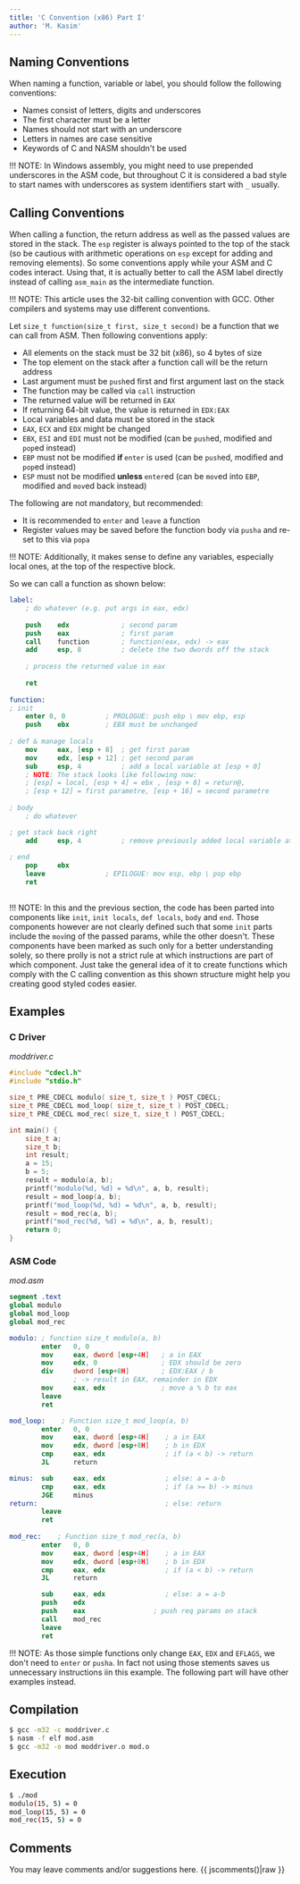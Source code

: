 ```yaml
---
title: 'C Convention (x86) Part I'
author: 'M. Kasim'
---
```


## Naming Conventions
When naming a function, variable or label, you should follow the following conventions:
* Names consist of letters, digits and underscores
* The first character must be a letter
* Names should not start with an underscore
* Letters in names are case sensitive
* Keywords of C and NASM shouldn't be used

!!! NOTE: In Windows assembly, you might need to use prepended underscores in the ASM code, but throughout C it is considered a bad style to start names with underscores as system identifiers start with `_` usually.


## Calling Conventions
When calling a function, the return address as well as the passed values are stored in the stack. The `esp` register is always pointed to the top of the stack (so be cautious with arithmetic operations on `esp` except for adding and removing elements). So some conventions apply while your ASM and C codes interact. Using that, it is actually better to call the ASM label directly instead of calling `asm_main` as the intermediate function.

!!! NOTE: This article uses the 32-bit calling convention with GCC. Other compilers and systems may use different conventions.


Let `size_t function(size_t first, size_t second)` be a function that we can call from ASM. Then following conventions apply:

*  All elements on the stack must be 32 bit (x86), so 4 bytes of size
*  The top element on the stack after a function call will be the return address
*  Last argument must be `push`ed first and first argument last on the stack
*  The function may be called via `call` instruction
*  The returned value will be returned in `EAX`
*  If returning 64-bit value, the value is returned in `EDX:EAX`
*  Local variables and data must be stored in the stack
*  `EAX`, `ECX` and `EDX` might be changed
*  `EBX`, `ESI` and `EDI` must not be modified (can be `push`ed, modified and `pop`ed instead)
*  `EBP` must not be modified <b>if </b>`enter` is used (can be `push`ed, modified and `pop`ed instead)
*  `ESP` must not be modified <b>unless </b>`enter`ed (can be `mov`ed into `EBP`, modified and `mov`ed back instead)

The following are not mandatory, but recommended:

*  It is recommended to `enter` and `leave` a function
*  Register values may be saved before the function body via `pusha` and re-set to this via `popa`

!!! NOTE: Additionally, it makes sense to define any variables, especially local ones, at the top of the respective block.

So we can call a function as shown below:

```NASM
label:
    ; do whatever (e.g. put args in eax, edx)
    
    push	edx				; second param
    push	eax				; first param
    call	function		; function(eax, edx) -> eax
    add		esp, 8  		; delete the two dwords off the stack
    
    ; process the returned value in eax
    
    ret
    
function:
; init
	enter 0, 0			; PROLOGUE: push ebp \ mov ebp, esp
    push	ebx			; EBX must be unchanged
    
; def & manage locals
    mov		eax, [esp + 8]	; get first param
    mov		edx, [esp + 12]	; get second param
    sub		esp, 4			; add a local variable at [esp + 0]
    ; NOTE: The stack looks like following now:
    ; [esp] = local, [esp + 4] = ebx , [esp + 8] = return@,
    ; [esp + 12] = first parametre, [esp + 16] = second parametre
  
; body
   	; do whatever

; get stack back right
    add		esp, 4			; remove previously added local variable at [esp + 0]
    
; end
    pop		ebx
    leave				; EPILOGUE: mov esp, ebp \ pop ebp
    ret
    
```

!!! NOTE: In this and the previous section, the code has been parted into components like `init`, `init locals`, `def locals`, `body` and `end`. Those components however are not clearly defined such that some `init` parts include the `mov`ing of the passed params, while the other doesn't. These components have been marked as such only for a better understanding solely, so there prolly is not a strict rule at which instructions are part of which component. Just take the general idea of it to create functions which comply with the C calling convention as this shown structure might help you creating good styled codes easier.


## Examples

### C Driver
_moddriver.c_
```C
#include "cdecl.h"
#include "stdio.h"

size_t PRE_CDECL modulo( size_t, size_t ) POST_CDECL;
size_t PRE_CDECL mod_loop( size_t, size_t ) POST_CDECL;
size_t PRE_CDECL mod_rec( size_t, size_t ) POST_CDECL;

int main() {
    size_t a;
    size_t b;
    int result;
    a = 15;
    b = 5;
    result = modulo(a, b);
    printf("modulo(%d, %d) = %d\n", a, b, result);
    result = mod_loop(a, b);
    printf("mod_loop(%d, %d) = %d\n", a, b, result);
    result = mod_rec(a, b);
    printf("mod_rec(%d, %d) = %d\n", a, b, result);
    return 0;
}
```

### ASM Code
_mod.asm_
```nasm
segment .text
global modulo
global mod_loop
global mod_rec

modulo: ; function size_t modulo(a, b)
		enter	0, 0
        mov     eax, dword [esp+4H]   ; a in EAX
        mov     edx, 0                ; EDX should be zero
        div     dword [esp+8H]        ; EDX:EAX / b 
        		; -> result in EAX, remainder in EDX
        mov     eax, edx              ; move a % b to eax
        leave
        ret

mod_loop:    ; Function size_t mod_loop(a, b)
		enter	0, 0
        mov     eax, dword [esp+4H]    ; a in EAX
        mov     edx, dword [esp+8H]    ; b in EDX
        cmp     eax, edx               ; if (a < b) -> return
        JL      return

minus:  sub     eax, edx               ; else: a = a-b
        cmp     eax, edx               ; if (a >= b) -> minus
        JGE     minus
return:                                ; else: return
		leave
        ret
        
mod_rec:    ; Function size_t mod_rec(a, b)
		enter	0, 0
        mov     eax, dword [esp+4H]    ; a in EAX
        mov     edx, dword [esp+8H]    ; b in EDX
        cmp     eax, edx               ; if (a < b) -> return
        JL      return

		sub		eax, edx               ; else: a = a-b
        push	edx
        push	eax					; push req params on stack
        call	mod_rec
        leave
        ret
```
!!! NOTE: As those simple functions only change `EAX`, `EDX` and `EFLAGS`, we don't need to `enter` or `pusha`. In fact not using those stements saves us unnecessary instructions iin this example. The following part will have other examples instead.

## Compilation
```sh
$ gcc -m32 -c moddriver.c
$ nasm -f elf mod.asm
$ gcc -m32 -o mod moddriver.o mod.o
```

## Execution
```sh
$ ./mod
modulo(15, 5) = 0
mod_loop(15, 5) = 0
mod_rec(15, 5) = 0
```


## Comments
You may leave comments and/or suggestions here.
{{ jscomments()|raw }}